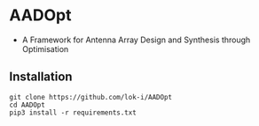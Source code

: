 # AADOpt
- A Framework for Antenna Array Design and Synthesis through Optimisation

## Installation
    git clone https://github.com/lok-i/AADOpt
    cd AADOpt
    pip3 install -r requirements.txt


